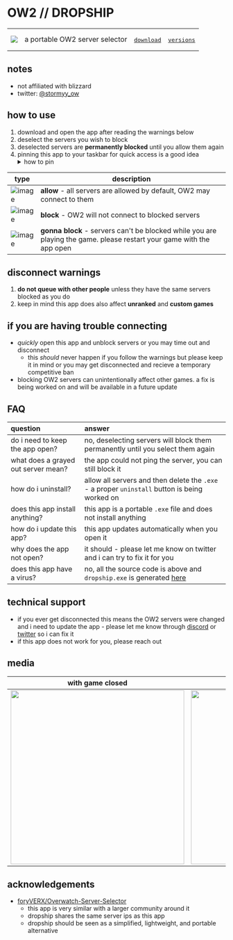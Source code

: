 
# OW2 // DROPSHIP

<!--
```ruby
OW2 // DROPSHIP
```
-->

<table>
 <tr>
  <td>
   <img src="https://github.com/stowmyy/dropship-test/assets/120167078/55ba7db6-7d37-4eec-b50f-e1e52192009f" />
  </td>
<!--   <td>
   download <a href="https://github.com/stowmyy/dropship-test/releases/latest/download/dropship.exe" target="_blank"><code>dropship.exe</code></a> 
  </td> -->
  <td>
   a portable OW2 server selector
  </td>
  <td>
    <a href="https://github.com/stowmyy/dropship-test/releases/latest/download/dropship.exe" target="_blank">
     <p></p>
     <pre>download</pre>
    </a>
  </td>
    <td>
    <a href="https://github.com/stowmyy/dropship-test/releases" target="_blank">
     <p></p>
     <pre>versions</pre>
    </a>
  </td>
<!--   <td>
   <ul>
    <li>not affiliated with blizzard</li>
    <li>twitter: <a href="https://twitter.com/stormyy_ow/" target="_blank">@stormyy_ow</li>
   </ul>
  </td> -->
 </tr>
</table>

## notes


 <!--
- this app lets you choose which OW2 servers to play on
- this app is a tiny `.exe` file and doesn't install anything extra
- this app updates automatically when you open it
- this app is open source and the `.exe` is automatically generated [here](https://github.com/stowmyy/dropship-test/actions)
- not affiliated with blizzard
- twitter: [@stormyy_ow](https://twitter.com/stormyy_ow/)
 -->
- not affiliated with blizzard
- twitter: [@stormyy_ow](https://twitter.com/stormyy_ow/)
 
## how to use
<ol>
 <li>download and open the app after reading the warnings below</li>
 <li>deselect the servers you wish to block</li>
 <li>deselected servers are <strong>permanently blocked</strong> until you allow them again</li>
 <li>
  pinning this app to your taskbar for quick access is a good idea

  <details>
   <summary>how to pin</summary>

   ```yml
1: open app
2: find app in your taskbar (bottom of your monitor) and right click > pin to taskbar
   ```

  </details>
 </li>
</ol>

 <!--
1. download and open the app after reading the warnings below
2. deselect the servers you wish to block
3. deselecting servers will block them **permanently** until you allow them again
4. pinning this app to your taskbar is reccomended for quick access
 -->

| type | description |
| -- | -- |
| ![image](https://github.com/stowmyy/dropship-test/assets/120167078/f0ce6a64-953b-4ee4-ae5c-5f43af8b99a4) | **allow** - all servers are allowed by default, OW2 may connect to them |
| ![image](https://github.com/stowmyy/dropship-test/assets/120167078/db06c377-af4c-4ff8-8e62-c16cfc2d8ee9) | **block** - OW2 will not connect to blocked servers |
| ![image](https://github.com/stowmyy/dropship-test/assets/120167078/078e18bd-e606-4257-95e4-4fb87f821d75) | **gonna block** - servers can't be blocked while you are playing the game. please restart your game with the app open |

## disconnect warnings
1. **do not queue with other people** unless they have the same servers blocked as you do
2. keep in mind this app does also affect **unranked** and **custom games**

## if you are having trouble connecting
   - _quickly_ open this app and unblock servers or you may time out and disconnect
     - this _should_ never happen if you follow the warnings but please keep it in mind or you may get disconnected and recieve a temporary competitive ban
   - blocking OW2 servers can unintentionally affect other games. a fix is being worked on and will be available in a future update


## FAQ
question | answer
:-------------------------|:-------------------------
do i need to keep the app open? | no, deselecting servers will block them permanently until you select them again
what does a grayed out server mean? | the app could not ping the server, you can still block it
how do i uninstall? | allow all servers and then delete the `.exe` - a proper `uninstall` button is being worked on
does this app install anything? | this app is a portable `.exe` file and does not install anything
how do i update this app? | this app updates automatically when you open it
why does the app not open? | it should - please let me know on twitter and i can try to fix it for you
does this app have a virus? | no, all the source code is above and `dropship.exe` is generated [here](https://github.com/stowmyy/dropship-test/actions)

## technical support
  - if you ever get disconnected this means the OW2 servers were changed and i need to update the app - please let me know through [discord](https://discord.stormy.gg/) or [twitter](https://twitter.stormy.gg/) so i can fix it
  - if this app does not work for you, please reach out

<!--
<hr />
-->

## media

with game closed | with game open | settings
:--:|:--:|:--:
<img src="https://github.com/user-attachments/assets/b560e3b4-4bf1-4668-a56b-c7adc145a121" height="400"/> | <img src="https://github.com/user-attachments/assets/01a6fe0b-aa73-4560-8b80-5eb527fabe02" height="400" /> | <img src="https://github.com/user-attachments/assets/5555e056-3a57-463c-802b-558b81e66563" height="400" />




## acknowledgements
- [foryVERX/Overwatch-Server-Selector](https://github.com/foryVERX/Overwatch-Server-Selector/)
  - this app is very similar with a larger community around it
  - dropship shares the same server ips as this app
  - dropship should be seen as a simplified, lightweight, and portable alternative
